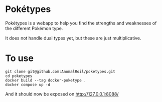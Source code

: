 # Pokétypes

Pokétypes is a webapp to help you find the strengths and weaknesses of the different Pokémon type.

It does not handle dual types yet, but these are just multiplicative.

# To use
``` 
git clone git@github.com:AnomalRoil/poketypes.git
cd poketypes
docker build --tag docker-poketype .
docker compose up -d
```
And it should now be exposed on http://127.0.0.1:8088/
